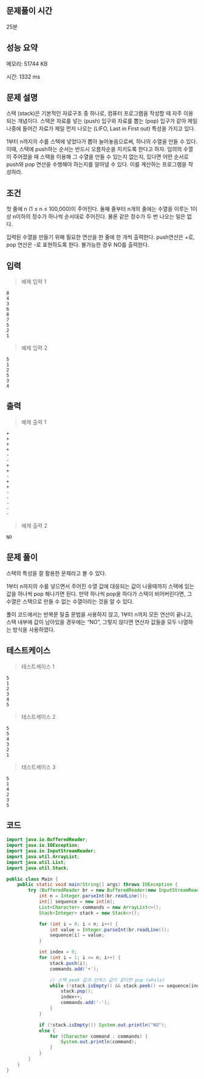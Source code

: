 ## 문제풀이 시간

25분

## 성능 요약

메모리: 51744 KB

시간: 1332 ms

## 문제 설명

스택 (stack)은 기본적인 자료구조 중 하나로, 컴퓨터 프로그램을 작성할 때 자주 이용되는 개념이다. 스택은 자료를 넣는 (push) 입구와 자료를 뽑는 (pop) 입구가 같아 제일 나중에 들어간 자료가 제일 먼저 나오는 (LIFO, Last in First out) 특성을 가지고 있다.

1부터 n까지의 수를 스택에 넣었다가 뽑아 늘어놓음으로써, 하나의 수열을 만들 수 있다. 이때, 스택에 push하는 순서는 반드시 오름차순을 지키도록 한다고 하자. 임의의 수열이 주어졌을 때 스택을 이용해 그 수열을 만들 수 있는지 없는지, 있다면 어떤 순서로 push와 pop 연산을 수행해야 하는지를 알아낼 수 있다. 이를 계산하는 프로그램을 작성하라.

## 조건

첫 줄에 n (1 ≤ n ≤ 100,000)이 주어진다. 둘째 줄부터 n개의 줄에는 수열을 이루는 1이상 n이하의 정수가 하나씩 순서대로 주어진다. 물론 같은 정수가 두 번 나오는 일은 없다.

입력된 수열을 만들기 위해 필요한 연산을 한 줄에 한 개씩 출력한다. push연산은 +로, pop 연산은 -로 표현하도록 한다. 불가능한 경우 NO를 출력한다.

## 입력

> 예제 입력 1
> 

```
8
4
3
6
8
7
5
2
1
```

> 예제 입력 2
> 

```
5
1
2
5
3
4
```

## 출력

> 예제 출력 1
> 

```
+
+
+
+
-
-
+
+
-
+
+
-
-
-
-
-
```

> 예제 출력 2
> 

```
NO
```

## 문제 풀이

스택의 특성을 잘 활용한 문제라고 볼 수 있다.

1부터 n까지의 수를 넣으면서 주어진 수열 값에 대응되는 값이 나올때까지 스택에 있는 값을 하나씩 pop 해나가면 된다. 만약 하나씩 pop을 하다가 스택이 비어버린다면, 그 수열은 스택으로 만들 수 없는 수열이라는 것을 알 수 있다. 

풀이 코드에서는 반복문 탈출 문법을 사용하지 않고, 1부터 n까지 모든 연산이 끝나고, 스택 내부에 값이 남아있을 경우에는 “NO”, 그렇지 않다면 연산자 값들을 모두 나열하는 방식을 사용하였다.

## 테스트케이스

> 테스트케이스 1
> 

```
5
1
2
3
4
5
```

> 테스트케이스 2
> 

```
5
5
4
3
2
1
```

> 테스트케이스 3
> 

```
5
1
4
2
3
5
```

## 코드

```java
import java.io.BufferedReader;
import java.io.IOException;
import java.io.InputStreamReader;
import java.util.ArrayList;
import java.util.List;
import java.util.Stack;

public class Main {
    public static void main(String[] args) throws IOException {
        try (BufferedReader br = new BufferedReader(new InputStreamReader(System.in))) {
            int n = Integer.parseInt(br.readLine());
            int[] sequence = new int[n];
            List<Character> commands = new ArrayList<>();
            Stack<Integer> stack = new Stack<>();

            for (int i = 0; i < n; i++) {
                int value = Integer.parseInt(br.readLine());
                sequence[i] = value;
            }

            int index = 0;
            for (int i = 1; i <= n; i++) {
                stack.push(i);
                commands.add('+');

                // 스택 peek 값과 인덱스 값이 같다면 pop (while)
                while (!stack.isEmpty() && stack.peek() == sequence[index]) {
                    stack.pop();
                    index++;
                    commands.add('-');
                }
            }

            if (!stack.isEmpty()) System.out.println("NO");
            else {
                for (Character command : commands) {
                    System.out.println(command);
                }
            }
        }
    }
}

```
